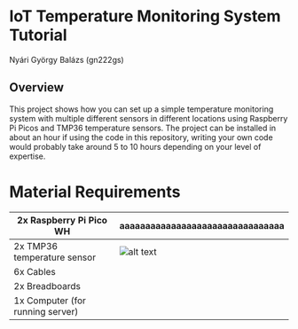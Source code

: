# IoT Temperature Monitoring System Tutorial
Nyári György Balázs (gn222gs)
## Overview
This project shows how you can set up a simple temperature monitoring system with multiple different sensors in different locations using Raspberry Pi Picos and TMP36 temperature sensors.
The project can be installed in about an hour if using the code in this repository, writing your own code would probably take around 5 to 10 hours depending on your level of expertise.

# Material Requirements
| 2x Raspberry Pi Pico WH          | aaaaaaaaaaaaaaaaaaaaaaaaaaaaaaaa |
|----------------------------------|----------------------------------------------------------------------------------------------------------------------------------------------------------------------------------|
| 2x TMP36 temperature sensor      | ![alt text](https://malnapc.cdn.shoprenter.hu/custom/malnapc/image/cache/w640h480wt1q100/images/Raspberry/55338.jpg.webp?lastmod=1719487244.1716746513) |
| 6x Cables                        |                                                                                                                                                                                  |
| 2x Breadboards                   |                                                                                                                                                                                  |
| 1x Computer (for running server) |                                                                                                                                                                                  |
